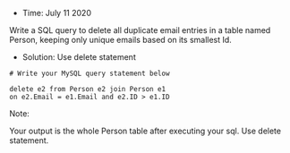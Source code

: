 * Time: July 11 2020

Write a SQL query to delete all duplicate email entries in a table named Person, keeping only unique emails based on its smallest Id.

* Solution: Use delete statement
```
# Write your MySQL query statement below

delete e2 from Person e2 join Person e1
on e2.Email = e1.Email and e2.ID > e1.ID

```
Note:

Your output is the whole Person table after executing your sql. Use delete statement.
